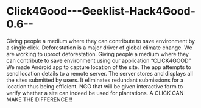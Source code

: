 # Click4Good---Geeklist-Hack4Good-0.6--
Giving people a medium where they can contribute to save environment by a single click.
Deforestation is a major driver of global climate change.
We are working to uproot deforestation. 
Giving people a medium where they can contribute to save environment using our application “CLICK4GOOD”
We made Android app to capture location of the site.
The app attempts to send location details to a remote server.
The server stores and displays all the sites submitted by users. It eliminates redundant submissions for a location thus being efficient.
NGO that will be given interactive form to verify whether a site can indeed be used for plantations.
A CLICK CAN MAKE THE DIFFERENCE !! 
